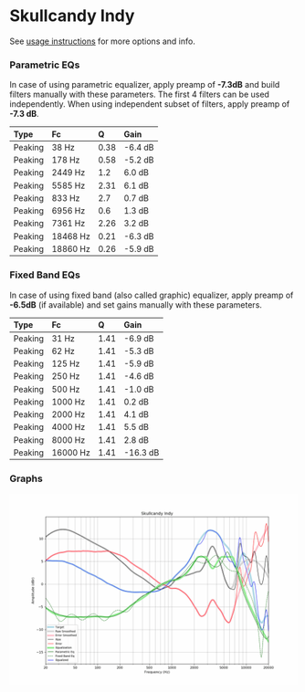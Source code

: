 # Skullcandy Indy
See [usage instructions](https://github.com/jaakkopasanen/AutoEq#usage) for more options and info.

### Parametric EQs
In case of using parametric equalizer, apply preamp of **-7.3dB** and build filters manually
with these parameters. The first 4 filters can be used independently.
When using independent subset of filters, apply preamp of **-7.3 dB**.

| Type    | Fc       |    Q | Gain    |
|:--------|:---------|:-----|:--------|
| Peaking | 38 Hz    | 0.38 | -6.4 dB |
| Peaking | 178 Hz   | 0.58 | -5.2 dB |
| Peaking | 2449 Hz  | 1.2  | 6.0 dB  |
| Peaking | 5585 Hz  | 2.31 | 6.1 dB  |
| Peaking | 833 Hz   | 2.7  | 0.7 dB  |
| Peaking | 6956 Hz  | 0.6  | 1.3 dB  |
| Peaking | 7361 Hz  | 2.26 | 3.2 dB  |
| Peaking | 18468 Hz | 0.21 | -6.3 dB |
| Peaking | 18860 Hz | 0.26 | -5.9 dB |

### Fixed Band EQs
In case of using fixed band (also called graphic) equalizer, apply preamp of **-6.5dB**
(if available) and set gains manually with these parameters.

| Type    | Fc       |    Q | Gain     |
|:--------|:---------|:-----|:---------|
| Peaking | 31 Hz    | 1.41 | -6.9 dB  |
| Peaking | 62 Hz    | 1.41 | -5.3 dB  |
| Peaking | 125 Hz   | 1.41 | -5.9 dB  |
| Peaking | 250 Hz   | 1.41 | -4.6 dB  |
| Peaking | 500 Hz   | 1.41 | -1.0 dB  |
| Peaking | 1000 Hz  | 1.41 | 0.2 dB   |
| Peaking | 2000 Hz  | 1.41 | 4.1 dB   |
| Peaking | 4000 Hz  | 1.41 | 5.5 dB   |
| Peaking | 8000 Hz  | 1.41 | 2.8 dB   |
| Peaking | 16000 Hz | 1.41 | -16.3 dB |

### Graphs
![](./Skullcandy%20Indy.png)